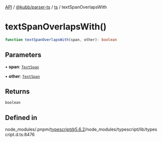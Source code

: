 [API](../../../../../packages.md) / [@kubb/parser-ts](../../../index.md) / [ts](../index.md) / textSpanOverlapsWith

# textSpanOverlapsWith()

```ts
function textSpanOverlapsWith(span, other): boolean
```

## Parameters

• **span**: [`TextSpan`](../interfaces/TextSpan.md)

• **other**: [`TextSpan`](../interfaces/TextSpan.md)

## Returns

`boolean`

## Defined in

node\_modules/.pnpm/typescript@5.6.2/node\_modules/typescript/lib/typescript.d.ts:8476
